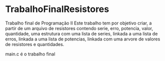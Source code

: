 # TrabalhoFinalResistores
Trabalho final de Programação II
Este trabalho tem por objetivo criar, a partir de um arquivo de resistores contendo serie, erro, potencia, valor, quantidade, uma estrutura
com uma lista de series, linkada a uma lista de erros, linkada a uma lista de potencias, linkada com uma arvore de valores de resistores e
quantidades.

main.c é o trabalho final
